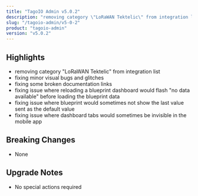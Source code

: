 ```yaml
---
title: "TagoIO Admin v5.0.2"
description: "removing category \"LoRaWAN Tektelic\" from integration list"
slug: "/tagoio-admin/v5-0-2"
product: "tagoio-admin"
version: "v5.0.2"
---
```


## Highlights

- removing category "LoRaWAN Tektelic" from integration list
- fixing minor visual bugs and glitches
- fixing some broken documentation links
- fixing issue where reloading a blueprint dashboard would flash "no data available" before loading the blueprint data
- fixing issue where blueprint would sometimes not show the last value sent as the default value
- fixing issue where dashboard tabs would sometimes be invisible in the mobile app

## Breaking Changes

- None

## Upgrade Notes

- No special actions required
